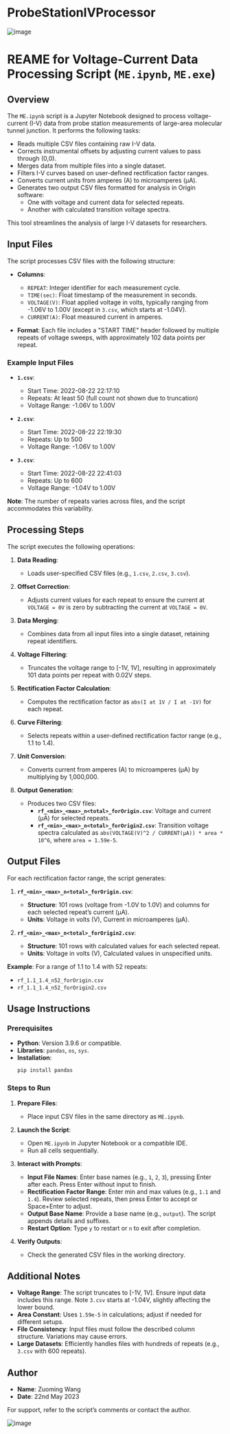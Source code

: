 # ProbeStationIVProcessor

![image](https://github.com/user-attachments/assets/d7ed0973-76d3-4734-aa92-26364d391329)
# REAME for Voltage-Current Data Processing Script (`ME.ipynb`, `ME.exe`) 


## Overview

The `ME.ipynb` script is a Jupyter Notebook designed to process voltage-current (I-V) data from probe station measurements of large-area molecular tunnel junction. It performs the following tasks:

- Reads multiple CSV files containing raw I-V data.
- Corrects instrumental offsets by adjusting current values to pass through (0,0).
- Merges data from multiple files into a single dataset.
- Filters I-V curves based on user-defined rectification factor ranges.
- Converts current units from amperes (A) to microamperes (µA).
- Generates two output CSV files formatted for analysis in Origin software:
  - One with voltage and current data for selected repeats.
  - Another with calculated transition voltage spectra.

This tool streamlines the analysis of large I-V datasets for researchers.

## Input Files

The script processes CSV files with the following structure:

- **Columns**:
  - `REPEAT`: Integer identifier for each measurement cycle.
  - `TIME(sec)`: Float timestamp of the measurement in seconds.
  - `VOLTAGE(V)`: Float applied voltage in volts, typically ranging from -1.06V to 1.00V (except in `3.csv`, which starts at -1.04V).
  - `CURRENT(A)`: Float measured current in amperes.

- **Format**: Each file includes a "START TIME" header followed by multiple repeats of voltage sweeps, with approximately 102 data points per repeat.

### Example Input Files

- **`1.csv`**:
  - Start Time: 2022-08-22 22:17:10
  - Repeats: At least 50 (full count not shown due to truncation)
  - Voltage Range: -1.06V to 1.00V

- **`2.csv`**:
  - Start Time: 2022-08-22 22:19:30
  - Repeats: Up to 500
  - Voltage Range: -1.06V to 1.00V

- **`3.csv`**:
  - Start Time: 2022-08-22 22:41:03
  - Repeats: Up to 600
  - Voltage Range: -1.04V to 1.00V

**Note**: The number of repeats varies across files, and the script accommodates this variability.

## Processing Steps

The script executes the following operations:

1. **Data Reading**:
   - Loads user-specified CSV files (e.g., `1.csv`, `2.csv`, `3.csv`).

2. **Offset Correction**:
   - Adjusts current values for each repeat to ensure the current at `VOLTAGE = 0V` is zero by subtracting the current at `VOLTAGE = 0V`.

3. **Data Merging**:
   - Combines data from all input files into a single dataset, retaining repeat identifiers.

4. **Voltage Filtering**:
   - Truncates the voltage range to [-1V, 1V], resulting in approximately 101 data points per repeat with 0.02V steps.

5. **Rectification Factor Calculation**:
   - Computes the rectification factor as `abs(I at 1V / I at -1V)` for each repeat.

6. **Curve Filtering**:
   - Selects repeats within a user-defined rectification factor range (e.g., 1.1 to 1.4).

7. **Unit Conversion**:
   - Converts current from amperes (A) to microamperes (µA) by multiplying by 1,000,000.

8. **Output Generation**:
   - Produces two CSV files:
     - **`rf_<min>_<max>_n<total>_forOrigin.csv`**: Voltage and current (µA) for selected repeats.
     - **`rf_<min>_<max>_n<total>_forOrigin2.csv`**: Transition voltage spectra calculated as `abs(VOLTAGE(V)^2 / CURRENT(µA)) * area * 10^6`, where `area = 1.59e-5`.

## Output Files

For each rectification factor range, the script generates:

1. **`rf_<min>_<max>_n<total>_forOrigin.csv`**:
   - **Structure**: 101 rows (voltage from -1.0V to 1.0V) and columns for each selected repeat’s current (µA).
   - **Units**: Voltage in volts (V), Current in microamperes (µA).

2. **`rf_<min>_<max>_n<total>_forOrigin2.csv`**:
   - **Structure**: 101 rows with calculated values for each selected repeat.
   - **Units**: Voltage in volts (V), Calculated values in unspecified units.

**Example**: For a range of 1.1 to 1.4 with 52 repeats:
- `rf_1.1_1.4_n52_forOrigin.csv`
- `rf_1.1_1.4_n52_forOrigin2.csv`

## Usage Instructions

### Prerequisites
- **Python**: Version 3.9.6 or compatible.
- **Libraries**: `pandas`, `os`, `sys`.
- **Installation**:
  ```bash
  pip install pandas
  ```

### Steps to Run
1. **Prepare Files**:
   - Place input CSV files in the same directory as `ME.ipynb`.

2. **Launch the Script**:
   - Open `ME.ipynb` in Jupyter Notebook or a compatible IDE.
   - Run all cells sequentially.

3. **Interact with Prompts**:
   - **Input File Names**: Enter base names (e.g., `1`, `2`, `3`), pressing Enter after each. Press Enter without input to finish.
   - **Rectification Factor Range**: Enter min and max values (e.g., `1.1` and `1.4`). Review selected repeats, then press Enter to accept or Space+Enter to adjust.
   - **Output Base Name**: Provide a base name (e.g., `output`). The script appends details and suffixes.
   - **Restart Option**: Type `y` to restart or `n` to exit after completion.

4. **Verify Outputs**:
   - Check the generated CSV files in the working directory.

## Additional Notes

- **Voltage Range**: The script truncates to [-1V, 1V]. Ensure input data includes this range. Note `3.csv` starts at -1.04V, slightly affecting the lower bound.
- **Area Constant**: Uses `1.59e-5` in calculations; adjust if needed for different setups.
- **File Consistency**: Input files must follow the described column structure. Variations may cause errors.
- **Large Datasets**: Efficiently handles files with hundreds of repeats (e.g., `3.csv` with 600 repeats).

## Author
- **Name**: Zuoming Wang
- **Date**: 22nd May 2023

For support, refer to the script’s comments or contact the author.

![image](https://github.com/user-attachments/assets/ac288e31-5c6b-4cf0-adb7-8cdb18ad00ce)
